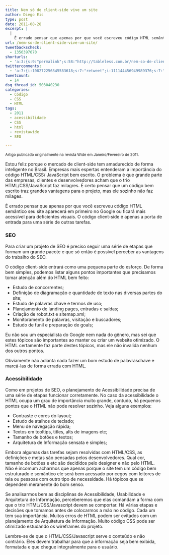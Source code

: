 ```yaml
---
title: Nem só de client-side vive um site
author: Diego Eis
type: post
date: 2011-08-28
excerpt: |
  |
    É errado pensar que apenas por que você escreveu código HTML semântico seu site aparecerá em primeiro no Google ou ficará mais acessível para deficientes visuais. O código client-side é apenas a porta de entrada para uma série de outras pendências.
url: /nem-so-de-client-side-vive-um-site/
tweetbackscheck:
  - 1356397670
shorturls:
  - 'a:3:{s:9:"permalink";s:58:"http://tableless.com.br/nem-so-de-client-side-vive-um-site";s:7:"tinyurl";s:26:"http://tinyurl.com/436m26o";s:4:"isgd";s:19:"http://is.gd/iWRjuG";}'
twittercomments:
  - 'a:7:{i:108272256345583618;s:7:"retweet";i:111144456949989376;s:7:"retweet";i:109004925756907520;s:7:"retweet";i:108917283732209664;s:7:"retweet";i:164732688195010562;s:7:"retweet";i:164375208889827329;s:7:"retweet";i:164373101767954432;s:7:"retweet";}'
tweetcount:
  - 14
dsq_thread_id: 503040230
categories:
  - Código
  - CSS
  - HTML
tags:
  - 2011
  - acessibilidade
  - CSS
  - html
  - revistawide
  - SEO

---
```

<small>Artigo publicado originalmente na revista Wide em Janeiro/Fevereiro de 2011.</small>

Estou feliz porque o mercado de client-side tem amadurecido de forma inteligente no Brasil. Empresas mais espertas entenderam a importância do código HTML/CSS/ JavaScript bem escrito. O problema é que grande parte das empresas, clientes e desenvolvedores acham que o trio HTML/CSS/JavaScript faz milagres. É certo pensar que um código bem escrito traz grandes vantagens para o projeto, mas ele sozinho não faz milages.

É errado pensar que apenas por que você escreveu código HTML semântico seu site aparecerá em primeiro no Google ou ficará mais acessível para deficientes visuais. O código client-side é apenas a porta de entrada para uma série de outras tarefas.

### SEO

Para criar um projeto de SEO é preciso seguir uma série de etapas que formam um grande pacote e que só então é possível perceber as vantagens do trabalho do SEO.
  
O código client-side entrará como uma pequena parte do esforço. De forma bem simples, podemos listar alguns pontos importantes que precisamos tomar atenção além do HTML bem feito:

  * Estudo de concorrentes;
  * Definição de diagramação e quantidade de texto nas diversas partes do site;
  * Estudo de palavras chave e termos de uso;
  * Planejamento de landing pages, entradas e saídas;
  * Criação de robot.txt e sitemap.xml;
  * Monitoramento de palavras, visitação e buscadores;
  * Estudo de funil e preparação de goals;

Eu não sou um especialista do Google nem nada do gênero, mas sei que estes tópicos são importantes ao manter ou criar um website otimizado. O HTML certamente faz parte destes tópicos, mas ele não invalida nenhum dos outros pontos.
  
Obviamente não adianta nada fazer um bom estudo de palavraschave e marcá-las de forma errada com HTML.

### Acessibilidade

Como em projetos de SEO, o planejamento de Acessibilidade precisa de uma série de etapas funcionar corretamente. No caso da acessibilidade o HTML ocupa um grau de importância muito grande, contudo, há pequenos pontos que o HTML não pode resolver sozinho. Veja alguns exemplos:

  * Contraste e cores do layout;
  * Estudo de atalhos de teclado;
  * Menu de navegação rápida;
  * Textos em tooltips, titles, alts de imagens etc;
  * Tamanho de botões e textos;
  * Arquitetura de Informação sensata e simples;

Embora algumas das tarefas sejam resolvidas com HTML/CSS, as definições e metas são pensadas pelos desenvolvedores. Qual cor, tamanho de botões e etc são decididos pelo designer e não pelo HTML. Não é incomum acharmos que apenas porque o site tem um código bem estruturado e semântico ele será bem acessado por cegos com leitores de tela ou pessoas com outro tipo de necessidade. Há tópicos que se dependem meramente do bom senso.

Se analisarmos bem as disciplinas de Acessibilidade, Usabilidade e Arquitetura de Informação, perceberemos que elas comandam a forma com que o trio HTML/CSS/Javascript devem se comportar. Há várias etapas e decisões que tomamos antes de colocarmos a mão no código. Cada um tem sua importância. Muitos erros de HTML podem ser evitados com um planejamento de Arquitetura de Informação. Muito código CSS pode ser otimizado estudando os wireframes do projeto.

Lembre-se de que o HTML/CSS/Javascript serve o conteúdo e não contrário. Eles devem trabalhar para que a informação seja bem exibida, formatada e que chegue integralmente para o usuário.
